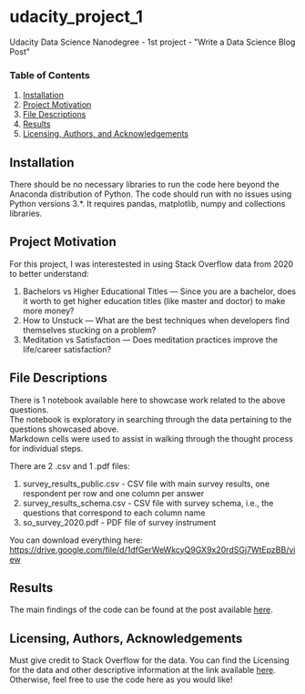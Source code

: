 # udacity_project_1
Udacity Data Science Nanodegree - 1st project - "Write a Data Science Blog Post"


### Table of Contents

1. [Installation](#installation)
2. [Project Motivation](#motivation)
3. [File Descriptions](#files)
4. [Results](#results)
5. [Licensing, Authors, and Acknowledgements](#licensing)

## Installation <a name="installation"></a>

There should be no necessary libraries to run the code here beyond the Anaconda distribution of Python.  The code should run with no issues using Python versions 3.*.
It requires pandas, matplotlib, numpy and collections libraries.

## Project Motivation<a name="motivation"></a>

For this project, I was interestested in using Stack Overflow data from 2020 to better understand:

1. Bachelors vs Higher Educational Titles — Since you are a bachelor, does it worth to get higher education titles (like master and doctor) to make more money?
2. How to Unstuck — What are the best techniques when developers find themselves stucking on a problem?
3. Meditation vs Satisfaction — Does meditation practices improve the life/career satisfaction?


## File Descriptions <a name="files"></a>

There is 1 notebook available here to showcase work related to the above questions.  
The notebook is exploratory in searching through the data pertaining to the questions showcased above.  
Markdown cells were used to assist in walking through the thought process for individual steps.  

There are 2 .csv and 1 .pdf files:
1. survey_results_public.csv - CSV file with main survey results, one respondent per row and one column per answer
2. survey_results_schema.csv - CSV file with survey schema, i.e., the questions that correspond to each column name
3. so_survey_2020.pdf - PDF file of survey instrument

You can download everything here:
https://drive.google.com/file/d/1dfGerWeWkcyQ9GX9x20rdSGj7WtEpzBB/view



## Results<a name="results"></a>

The main findings of the code can be found at the post available [here](https://medium.com/@bruno_prado/3-facts-about-developers-you-didnt-know-bb3d7a867c13).

## Licensing, Authors, Acknowledgements<a name="licensing"></a>

Must give credit to Stack Overflow for the data.  You can find the Licensing for the data and other descriptive information at the link available [here](https://insights.stackoverflow.com/survey).  Otherwise, feel free to use the code here as you would like! 
